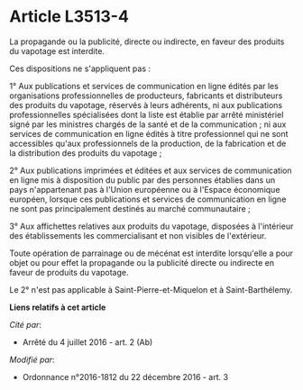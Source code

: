# Article L3513-4

La propagande ou la publicité, directe ou indirecte, en faveur des produits du vapotage est interdite. 

Ces dispositions ne s'appliquent pas : 

1° Aux publications et services de communication en ligne édités par les organisations professionnelles de producteurs,
fabricants et distributeurs des produits du vapotage, réservés à leurs adhérents, ni aux publications professionnelles
spécialisées dont la liste est établie par arrêté ministériel signé par les ministres chargés de la santé et de la
communication ; ni aux services de communication en ligne édités à titre professionnel qui ne sont accessibles qu'aux
professionnels de la production, de la fabrication et de la distribution des produits du vapotage ; 

2° Aux publications imprimées et éditées et aux services de communication en ligne mis à disposition du public par des
personnes établies dans un pays n'appartenant pas à l'Union européenne ou à l'Espace économique européen, lorsque ces
publications et services de communication en ligne ne sont pas principalement destinés au marché communautaire ; 

3° Aux affichettes relatives aux produits du vapotage, disposées à l'intérieur des établissements les commercialisant et non
visibles de l'extérieur. 

Toute opération de parrainage ou de mécénat est interdite lorsqu'elle a pour objet ou pour effet la propagande ou la
publicité directe ou indirecte en faveur de produits du vapotage.

Le 2° n'est pas applicable à Saint-Pierre-et-Miquelon et à Saint-Barthélemy.

**Liens relatifs à cet article**

_Cité par_:

  - Arrêté du 4 juillet 2016 - art. 2 (Ab)

_Modifié par_:

  - Ordonnance n°2016-1812 du 22 décembre 2016 - art. 3
